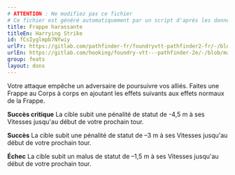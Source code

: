 ```yaml
---
# ATTENTION : Ne modifiez pas ce fichier
# Ce fichier est généré automatiquement par un script d'après les données du module Foundry VTT officiel et de sa traduction
title: Frappe harassante
titleEn: Harrying Strike
id: fCsIyglmpb7NYwiy
urlFr: https://gitlab.com/pathfinder-fr/foundryvtt-pathfinder2-fr/-/blob/master/data/feats/fCsIyglmpb7NYwiy.htm
urlEn: https://gitlab.com/hooking/foundry-vtt---pathfinder-2e/-/blob/master/packs/data/feats.db/harrying-strike.json
group: feats
layout: dons
---
```

Votre attaque empêche un adversaire de poursuivre vos alliés. Faites une Frappe au Corps à corps en ajoutant les effets suivants aux effets normaux de la Frappe.

**Succès critique** La cible subit une pénalité de statut de -4,5 m à ses Vitesses jusqu'au début de votre prochain tour.

**Succès** La cible subit une pénalité de statut de –3 m à ses Vitesses jusqu'au début de votre prochain tour.

**Échec** La cible subit un malus de statut de –1,5 m à ses Vitesses jusqu'au début de votre prochain tour. 


